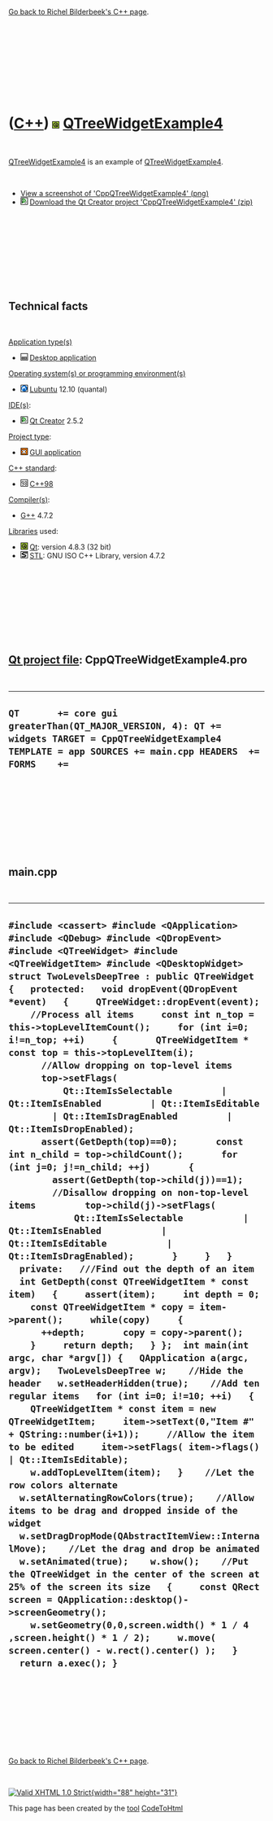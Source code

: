 

[Go back to Richel Bilderbeek's C++ page](Cpp.htm).

 

 

 

 

 

([C++](Cpp.htm)) ![Qt](PicQt.png) [QTreeWidgetExample4](CppQTreeWidgetExample4.htm)
===================================================================================

 

[QTreeWidgetExample4](CppQTreeWidgetExample4.htm) is an example of
[QTreeWidgetExample4](CppQTreeWidgetExample4.htm).

 

-   [View a screenshot of
    'CppQTreeWidgetExample4' (png)](CppQTreeWidgetExample4.png)
-   ![Qt Creator](PicQtCreator.png) [Download the Qt Creator project
    'CppQTreeWidgetExample4' (zip)](CppQTreeWidgetExample4.zip)

 

 

 

 

 

Technical facts
---------------

 

[Application type(s)](CppApplication.htm)

-   ![Desktop](PicDesktop.png) [Desktop
    application](CppDesktopApplication.htm)

[Operating system(s) or programming environment(s)](CppOs.htm)

-   ![Lubuntu](PicLubuntu.png) [Lubuntu](CppLubuntu.htm) 12.10 (quantal)

[IDE(s)](CppIde.htm):

-   ![Qt Creator](PicQtCreator.png) [Qt Creator](CppQtCreator.htm) 2.5.2

[Project type](CppQtProjectType.htm):

-   ![GUI](PicGui.png) [GUI application](CppGuiApplication.htm)

[C++ standard](CppStandard.htm):

-   ![C++98](PicCpp98.png) [C++98](Cpp98.htm)

[Compiler(s)](CppCompiler.htm):

-   [G++](CppGpp.htm) 4.7.2

[Libraries](CppLibrary.htm) used:

-   ![Qt](PicQt.png) [Qt](CppQt.htm): version 4.8.3 (32 bit)
-   ![STL](PicStl.png) [STL](CppStl.htm): GNU ISO C++ Library, version
    4.7.2

 

 

 

 

 

[Qt project file](CppQtProjectFile.htm): CppQTreeWidgetExample4.pro
-------------------------------------------------------------------

 

  ---------------------------------------------------------------------------------------------------------------------------------------------------------------------
  ` QT       += core gui greaterThan(QT_MAJOR_VERSION, 4): QT += widgets TARGET = CppQTreeWidgetExample4 TEMPLATE = app SOURCES += main.cpp HEADERS  += FORMS    += `
  ---------------------------------------------------------------------------------------------------------------------------------------------------------------------

 

 

 

 

 

main.cpp
--------

 

  -------------------------------------------------------------------------------------------------------------------------------------------------------------------------------------------------------------------------------------------------------------------------------------------------------------------------------------------------------------------------------------------------------------------------------------------------------------------------------------------------------------------------------------------------------------------------------------------------------------------------------------------------------------------------------------------------------------------------------------------------------------------------------------------------------------------------------------------------------------------------------------------------------------------------------------------------------------------------------------------------------------------------------------------------------------------------------------------------------------------------------------------------------------------------------------------------------------------------------------------------------------------------------------------------------------------------------------------------------------------------------------------------------------------------------------------------------------------------------------------------------------------------------------------------------------------------------------------------------------------------------------------------------------------------------------------------------------------------------------------------------------------------------------------------------------------------------------------------------------------------------------------------------------------------------------------------------------------------------------------------------------------------------------------------------------------------------------------------------------------------------------------------------------------------------------------------------------------------------------------------------------------------------------------------------------------------------------------------------------------------------------------------------------------------------------------------------------
  ` #include <cassert> #include <QApplication> #include <QDebug> #include <QDropEvent> #include <QTreeWidget> #include <QTreeWidgetItem> #include <QDesktopWidget>  struct TwoLevelsDeepTree : public QTreeWidget {   protected:   void dropEvent(QDropEvent *event)   {     QTreeWidget::dropEvent(event);     //Process all items     const int n_top = this->topLevelItemCount();     for (int i=0; i!=n_top; ++i)     {       QTreeWidgetItem * const top = this->topLevelItem(i);       //Allow dropping on top-level items       top->setFlags(           Qt::ItemIsSelectable         | Qt::ItemIsEnabled         | Qt::ItemIsEditable         | Qt::ItemIsDragEnabled         | Qt::ItemIsDropEnabled);       assert(GetDepth(top)==0);       const int n_child = top->childCount();       for (int j=0; j!=n_child; ++j)       {         assert(GetDepth(top->child(j))==1);         //Disallow dropping on non-top-level items         top->child(j)->setFlags(             Qt::ItemIsSelectable           | Qt::ItemIsEnabled           | Qt::ItemIsEditable           | Qt::ItemIsDragEnabled);       }     }   }   private:   ///Find out the depth of an item   int GetDepth(const QTreeWidgetItem * const item)   {     assert(item);     int depth = 0;     const QTreeWidgetItem * copy = item->parent();     while(copy)     {       ++depth;       copy = copy->parent();     }     return depth;   } };  int main(int argc, char *argv[]) {   QApplication a(argc, argv);   TwoLevelsDeepTree w;    //Hide the header   w.setHeaderHidden(true);    //Add ten regular items   for (int i=0; i!=10; ++i)   {     QTreeWidgetItem * const item = new QTreeWidgetItem;     item->setText(0,"Item #" + QString::number(i+1));     //Allow the item to be edited     item->setFlags( item->flags() | Qt::ItemIsEditable);     w.addTopLevelItem(item);   }    //Let the row colors alternate   w.setAlternatingRowColors(true);    //Allow items to be drag and dropped inside of the widget   w.setDragDropMode(QAbstractItemView::InternalMove);    //Let the drag and drop be animated   w.setAnimated(true);    w.show();    //Put the QTreeWidget in the center of the screen at 25% of the screen its size   {     const QRect screen = QApplication::desktop()->screenGeometry();     w.setGeometry(0,0,screen.width() * 1 / 4 ,screen.height() * 1 / 2);     w.move( screen.center() - w.rect().center() );   }   return a.exec(); } `
  -------------------------------------------------------------------------------------------------------------------------------------------------------------------------------------------------------------------------------------------------------------------------------------------------------------------------------------------------------------------------------------------------------------------------------------------------------------------------------------------------------------------------------------------------------------------------------------------------------------------------------------------------------------------------------------------------------------------------------------------------------------------------------------------------------------------------------------------------------------------------------------------------------------------------------------------------------------------------------------------------------------------------------------------------------------------------------------------------------------------------------------------------------------------------------------------------------------------------------------------------------------------------------------------------------------------------------------------------------------------------------------------------------------------------------------------------------------------------------------------------------------------------------------------------------------------------------------------------------------------------------------------------------------------------------------------------------------------------------------------------------------------------------------------------------------------------------------------------------------------------------------------------------------------------------------------------------------------------------------------------------------------------------------------------------------------------------------------------------------------------------------------------------------------------------------------------------------------------------------------------------------------------------------------------------------------------------------------------------------------------------------------------------------------------------------------------------------

 

 

 

 

 

[Go back to Richel Bilderbeek's C++ page](Cpp.htm).



 

[![Valid XHTML 1.0 Strict](valid-xhtml10.png){width="88"
height="31"}](http://validator.w3.org/check?uri=referer)

This page has been created by the [tool](Tools.htm)
[CodeToHtml](ToolCodeToHtml.htm)

